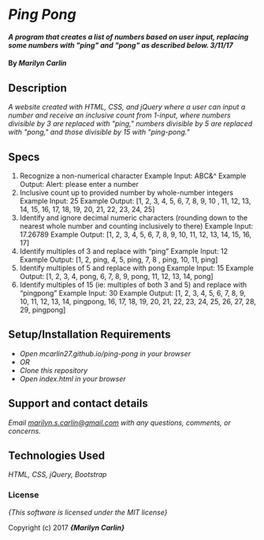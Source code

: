 # _Ping Pong_

#### _A program that creates a list of numbers based on user input, replacing some numbers with "ping" and "pong" as described below. 3/11/17_

#### By _**Marilyn Carlin**_

## Description

_A website created with HTML, CSS, and jQuery where a user can input a number and receive an inclusive count from 1-input, where numbers divisible by 3 are replaced with "ping," numbers divisible by 5 are replaced with "pong," and those divisible by 15 with "ping-pong."_

## Specs

1. Recognize a non-numerical character
Example Input: ABC&^
Example Output: Alert: please enter a number
2. Inclusive count up to provided number by whole-number integers
Example Input: 25
Example Output: [1, 2, 3, 4, 5, 6, 7, 8, 9, 10 , 11, 12, 13, 14, 15, 16, 17, 18, 19, 20, 21, 22, 23, 24, 25]
3. Identify and ignore decimal numeric characters (rounding down to the nearest whole number and counting inclusively to there)
Example Input: 17.26789
Example Output: [1, 2, 3, 4, 5, 6, 7, 8, 9, 10, 11, 12, 13, 14, 15, 16, 17]
4. Identify multiples of 3 and replace with “ping”
Example Input: 12
Example Output: [1, 2, ping, 4, 5, ping, 7, 8 , ping, 10, 11, ping]
5. Identify multiples of 5 and replace with pong
Example Input: 15
Example Output: [1, 2, 3, 4, pong, 6, 7, 8, 9, pong, 11, 12, 13, 14, pong]
6. Identify multiples of 15 (ie: multiples of both 3 and 5) and replace with “pingpong”
Example Input: 30
Example Output: [1, 2, 3, 4, 5, 6, 7, 8, 9, 10, 11, 12, 13, 14, pingpong, 16, 17, 18, 19, 20, 21, 22, 23, 24, 25, 26, 27, 28, 29, pingpong]


## Setup/Installation Requirements

* _Open mcarlin27.github.io/ping-pong in your browser_
* _OR_
* _Clone this repository_
* _Open index.html in your browser_

## Support and contact details

_Email marilyn.s.carlin@gmail.com with any questions, comments, or concerns._

## Technologies Used

_HTML, CSS, jQuery, Bootstrap_

### License

*{This software is licensed under the MIT license}*

Copyright (c) 2017 **_{Marilyn Carlin}_**
